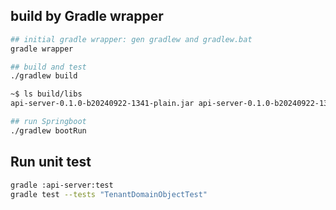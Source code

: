 
## build by Gradle wrapper

```bash
## initial gradle wrapper: gen gradlew and gradlew.bat
gradle wrapper

## build and test
./gradlew build

~$ ls build/libs
api-server-0.1.0-b20240922-1341-plain.jar api-server-0.1.0-b20240922-1341.jar

## run Springboot
./gradlew bootRun
```


## Run unit test

```bash
gradle :api-server:test
gradle test --tests "TenantDomainObjectTest"
```